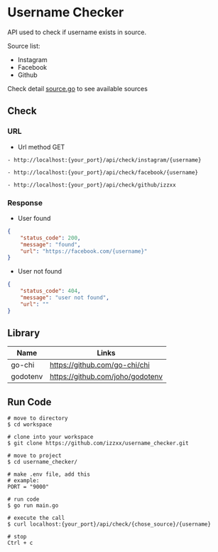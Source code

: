 # Username Checker
API used to check if username exists in source.

Source list:
- Instagram
- Facebook
- Github

Check detail <a href="https://github.com/izzxx/username_checker/blob/ce70daa6bf3411f59912b9a0a81993810b6e79d8/components/schema/source.go#L9">source.go</a> to see available sources

## Check

### URL

* Url method GET
```
- http://localhost:{your_port}/api/check/instagram/{username}

- http://localhost:{your_port}/api/check/facebook/{username}

- http://localhost:{your_port}/api/check/github/izzxx
```

### Response

* User found
```json
{
    "status_code": 200,
    "message": "found",
    "url": "https://facebook.com/{username}"
}
```

* User not found
```json
{
    "status_code": 404,
    "message": "user not found",
    "url": ""
}
```

## Library

| Name | Links |
| --- | --- |
| go-chi | https://github.com/go-chi/chi |
| godotenv | https://github.com/joho/godotenv |

## Run Code

```
# move to directory
$ cd workspace

# clone into your workspace 
$ git clone https://github.com/izzxx/username_checker.git

# move to project
$ cd username_checker/

# make .env file, add this
# example:
PORT = "9000"

# run code
$ go run main.go

# execute the call
$ curl localhost:{your_port}/api/check/{chose_source}/{username}

# stop 
Ctrl + c
```
